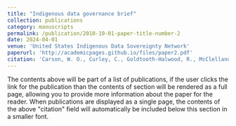 ```yaml
---
title: "Indigenous data governance brief"
collection: publications
category: manuscripts
permalink: /publication/2010-10-01-paper-title-number-2
date: 2024-04-01
venue: 'United States Indigenous Data Sovereignty Network'
paperurl: 'http://academicpages.github.io/files/paper2.pdf'
citation: 'Carson, W. O., Curley, C., Goldtooth-Halwood, R., McClelland, D. J., Carroll, S. R., Yuan, N. P., Carvajal, S., & Cordova-Marks, F. M. (2024). &quot;Indigenous data governance brief.&quot; <i>United States Indigenous Data Sovereignty Network </i>.'
---
```


The contents above will be part of a list of publications, if the user clicks the link for the publication than the contents of section will be rendered as a full page, allowing you to provide more information about the paper for the reader. When publications are displayed as a single page, the contents of the above "citation" field will automatically be included below this section in a smaller font.
